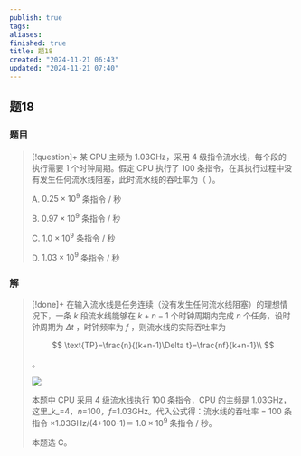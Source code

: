 ```yaml
---
publish: true
tags: 
aliases: 
finished: true
title: 题18
created: "2024-11-21 06:43"
updated: "2024-11-21 07:40"
---
```

## 题18
### 题目
> [!question]+
> 某 CPU 主频为 1.03GHz，采用 4 级指令流水线，每个段的执行需要 1 个时钟周期。假定 CPU 执行了 100 条指令，在其执行过程中没有发生任何流水线阻塞，此时流水线的吞吐率为（ ）。
> 
> A. $0.25\times10^9$ 条指令 / 秒
> 
> B. $0.97\times10^9$ 条指令 / 秒
> 
> C. $1.0\times10^9$ 条指令 / 秒
> 
> D. $1.03\times10^9$ 条指令 / 秒
### 解
> [!done]+
> 在输入流水线是任务连续（没有发生任何流水线阻塞）的理想情况下，一条 $k$ 段流水线能够在 $k+n-1$ 个时钟周期内完成 $n$ 个任务，设时钟周期为 $\Delta t$ ，时钟频率为 $f$ ，则流水线的实际吞吐率为 
> 
> $$ \text{TP}=\frac{n}{(k+n-1)\Delta t}=\frac{nf}{k+n-1}\\ $$
> 
>  。
> 
> ![](https://pic2.zhimg.com/v2-c3081a19d394b8ffa2506fc0c69fda35_r.jpg)
> 
> 本题中 CPU 采用 4 级流水线执行 100 条指令，CPU 的主频是 1.03GHz，这里_k_=4，_n_=100，_f_=1.03GHz。代入公式得：流水线的吞吐率 = 100 条指令 ×1.03GHz/(4+100-1)＝ $1.0\times10^9$ 条指令 / 秒。
> 
> 本题选 C。